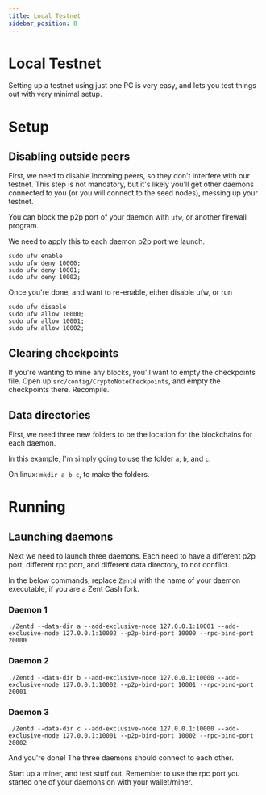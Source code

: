 ```yaml
---
title: Local Testnet
sidebar_position: 8
---
```

# Local Testnet

Setting up a testnet using just one PC is very easy, and lets you test things out with very minimal setup.

# Setup

## Disabling outside peers

First, we need to disable incoming peers, so they don't interfere with our testnet. This step is not mandatory, but it's likely you'll get other daemons connected to you (or you will connect to the seed nodes), messing up your testnet.

You can block the p2p port of your daemon with `ufw`, or another firewall program.

We need to apply this to each daemon p2p port we launch.

```
sudo ufw enable
sudo ufw deny 10000;
sudo ufw deny 10001;
sudo ufw deny 10002;
```

Once you're done, and want to re-enable, either disable ufw, or run

```
sudo ufw disable
sudo ufw allow 10000;
sudo ufw allow 10001;
sudo ufw allow 10002;
```

## Clearing checkpoints

If you're wanting to mine any blocks, you'll want to empty the checkpoints file. Open up `src/config/CryptoNoteCheckpoints`, and empty the checkpoints there. Recompile.

## Data directories

First, we need three new folders to be the location for the blockchains for each daemon.

In this example, I'm simply going to use the folder `a`, `b`, and `c`.

On linux: `mkdir a b c`, to make the folders.

# Running

## Launching daemons

Next we need to launch three daemons. Each need to have a different p2p port, different rpc port, and different data directory, to not conflict.

In the below commands, replace `Zentd` with the name of your daemon executable, if you are a Zent Cash fork.

### Daemon 1

```
./Zentd --data-dir a --add-exclusive-node 127.0.0.1:10001 --add-exclusive-node 127.0.0.1:10002 --p2p-bind-port 10000 --rpc-bind-port 20000
```

### Daemon 2

```
./Zentd --data-dir b --add-exclusive-node 127.0.0.1:10000 --add-exclusive-node 127.0.0.1:10002 --p2p-bind-port 10001 --rpc-bind-port 20001
```

### Daemon 3

```
./Zentd --data-dir c --add-exclusive-node 127.0.0.1:10000 --add-exclusive-node 127.0.0.1:10001 --p2p-bind-port 10002 --rpc-bind-port 20002
```

And you're done! The three daemons should connect to each other.

Start up a miner, and test stuff out. Remember to use the rpc port you started one of your daemons on with your wallet/miner.
